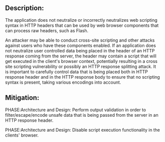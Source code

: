 ## Description:

The application does not neutralize or incorrectly neutralizes web scripting syntax in HTTP headers that can be used by web browser components that can process raw headers, such as Flash.

An attacker may be able to conduct cross-site scripting and other attacks against users who have these components enabled. If an application does not neutralize user controlled data being placed in the header of an HTTP response coming from the server, the header may contain a script that will get executed in the client's browser context, potentially resulting in a cross site scripting vulnerability or possibly an HTTP response splitting attack. It is important to carefully control data that is being placed both in HTTP response header and in the HTTP response body to ensure that no scripting syntax is present, taking various encodings into account.

## Mitigation:


PHASE:Architecture and Design:
Perform output validation in order to filter/escape/encode unsafe data that is being passed from the server in an HTTP response header.

PHASE:Architecture and Design:
Disable script execution functionality in the clients' browser.

